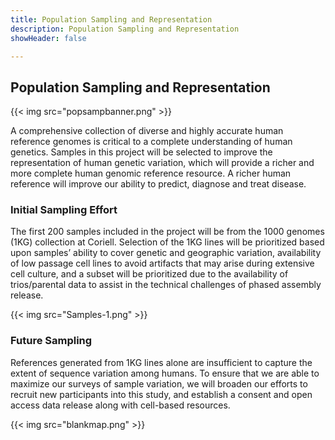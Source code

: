 ```yaml
---
title: Population Sampling and Representation
description: Population Sampling and Representation
showHeader: false

---
```


## Population Sampling and Representation

<div class="release">

{{< img src="popsampbanner.png" >}}

A comprehensive collection of diverse and highly accurate human reference genomes is critical to a complete understanding of human genetics. Samples in this project will be selected to improve the representation of human genetic variation, which will provide a richer and more complete human genomic reference resource. A richer human reference will improve our ability to predict, diagnose and treat disease.

### Initial Sampling Effort

The first 200 samples included in the project will be from the 1000 genomes (1KG) collection at Coriell. Selection of the 1KG lines will be prioritized based upon samples’ ability to cover genetic and geographic variation, availability of low passage cell lines to avoid artifacts that may arise during extensive cell culture, and a subset will be prioritized due to the availability of trios/parental data to assist in the technical challenges of phased assembly release.

{{< img src="Samples-1.png" >}}

### Future Sampling

References generated from 1KG lines alone are insufficient to capture the extent of sequence variation among humans. To ensure that we are able to maximize our surveys of sample variation, we will broaden our efforts to recruit new participants into this study, and establish a consent and open access data release along with cell-based resources.

{{< img src="blankmap.png" >}}

</div>
